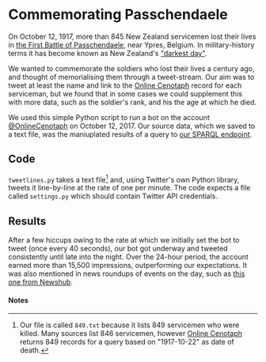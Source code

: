 # Commemorating Passchendaele

On October 12, 1917, more than 845 New Zealand servicemen lost their lives in [the First Battle of Passchendaele](https://en.wikipedia.org/wiki/First_Battle_of_Passchendaele), near Ypres, Belgium. In military-history terms it has become known as New Zealand's ["darkest day"](http://www.aucklandmuseum.com/war-memorial/online-cenotaph/features/remembering-nzs-darkest-day).

We wanted to commemorate the soldiers who lost their lives a century ago, and thought of memorialising them through a tweet-stream. Our aim was to tweet at least the name and link to the [Online Cenotaph](http://www.aucklandmuseum.com/cenotaph) record for each serviceman, but we found that in some cases we could supplement this with more data, such as the soldier's rank, and his the age at which he died.

We used this simple Python script to run a bot on the account [@OnlineCenotaph](https://www.twitter.com/onlinecenotaph) on October 12, 2017. Our source data, which we saved to a text file, was the maniuplated results of a query to [our SPARQL endpoint](http://yasgui.org/short/rJqj_gNR-).

## Code
`tweetlines.py` takes a text file[^1] and, using Twitter's own Python library, tweets it line-by-line at the rate of one per minute. The code expects a file called `settings.py` which should contain Twitter API credentials.

## Results
After a few hiccups owing to the rate at which we initially set the bot to tweet (once every 40 seconds), our bot got underway and tweeted consistently until late into the night. Over the 24-hour period, the account earned more than 15,500 impressions, outperforming our expectations. It was also mentioned in news roundups of events on the day, such as [this one from Newshub](http://www.newshub.co.nz/home/new-zealand/2017/10/live-updates-passchendaele-memorial-ceremony.html).






#### Notes
[^1]: Our file is called `849.txt` because it lists 849 servicemen who were killed. Many sources list 846 servicemen, however [Online Cenotaph](http://www.aucklandmuseum.com/cenotaph) returns 849 records for a query based on "1917-10-22" as date of death.
